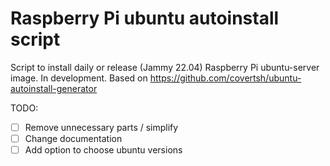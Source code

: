 # Raspberry Pi ubuntu autoinstall script

Script to install daily or release (Jammy 22.04) Raspberry Pi ubuntu-server image. In development. Based on https://github.com/covertsh/ubuntu-autoinstall-generator

TODO:

- [ ] Remove unnecessary parts / simplify
- [ ] Change documentation
- [ ] Add option to choose ubuntu versions